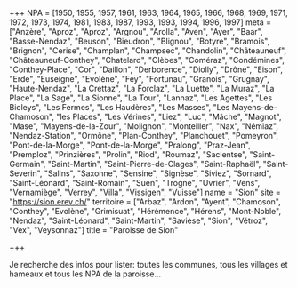 +++
NPA = [1950, 1955, 1957, 1961, 1963, 1964, 1965, 1966, 1968, 1969, 1971, 1972, 1973, 1974, 1981, 1983, 1987, 1993, 1993, 1994, 1996, 1997]
meta = ["Anzère", "Aproz", "Aproz", "Argnou", "Arolla", "Aven", "Ayer", "Baar", "Basse-Nendaz", "Beuson", "Bieudron", "Blignou", "Botyre", "Bramois", "Brignon", "Cerise", "Champlan", "Champsec", "Chandolin", "Châteauneuf", "Châteauneuf-Conthey", "Chatelard", "Clèbes", "Coméraz", "Condémines", "Conthey-Place", "Cor", "Daillon", "Derborence", "Diolly", "Drône", "Eison", "Erde", "Euseigne", "Evolène", "Fey", "Fortunau", "Granois", "Grugnay", "Haute-Nendaz", "La Crettaz", "La Forclaz", "La Luette", "La Muraz", "La Place", "La Sage", "La Sionne", "La Tour", "Lannaz", "Les Agettes", "Les Bioleys", "Les Fermes", "Les Haudères", "Les Masses", "Les Mayens-de-Chamoson", "les Places", "Les Vérines", "Liez", "Luc", "Mâche", "Magnot", "Mase", "Mayens-de-la-Zour", "Molignon", "Monteiller", "Nax", "Némiaz", "Nendaz-Station", "Ormône", "Plan-Conthey", "Planchouet", "Pomeyron", "Pont-de-la-Morge", "Pont-de-la-Morge", "Pralong", "Praz-Jean", "Premploz", "Prinzières", "Prolin", "Riod", "Roumaz", "Saclentse", "Saint-Germain", "Saint-Martin", "Saint-Pierre-de-Clages", "Saint-Raphaël", "Saint-Severin", "Salins", "Saxonne", "Sensine", "Signèse", "Siviez", "Sornard", "Saint-Léonard", "Saint-Romain", "Suen", "Trogne", "Uvrier", "Vens", "Vernamiège", "Verrey", "Villa", "Vissigen", "Vuisse"]
name = "Sion"
site = "https://sion.erev.ch/"
territoire = ["Arbaz", "Ardon", "Ayent", "Chamoson", "Conthey", "Evolène", "Grimisuat", "Hérémence", "Hérens", "Mont-Noble", "Nendaz", "Saint-Léonard", "Saint-Martin", "Savièse", "Sion", "Vétroz", "Vex", "Veysonnaz"]
title = "Paroisse de Sion"

+++

Je recherche des infos pour lister: toutes les communes, tous les villages et hameaux et tous les NPA de la paroisse...
